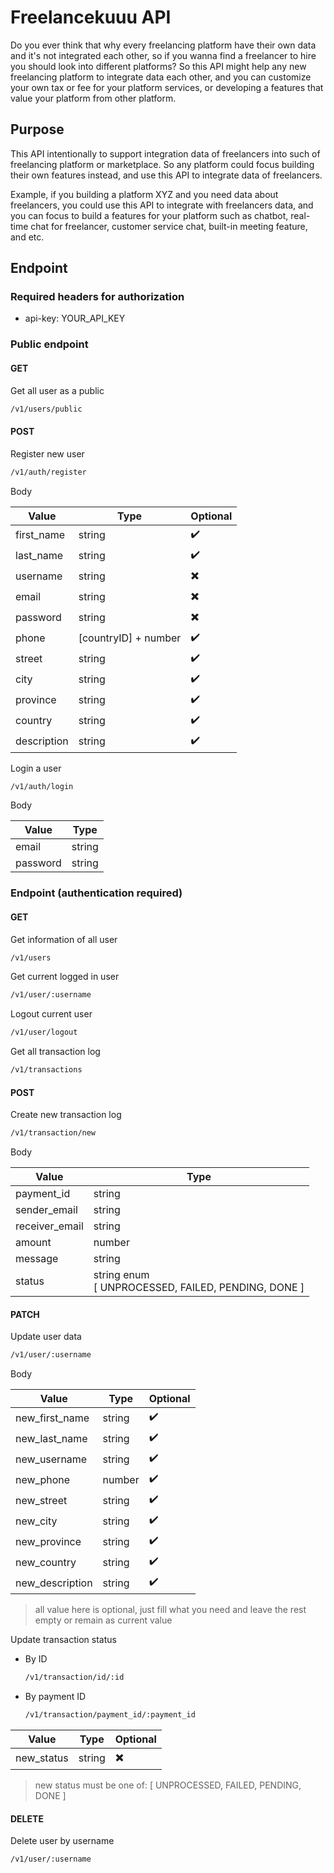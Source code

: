 # Freelancekuuu API

Do you ever think that why every freelancing platform have their own data and it's not integrated each other, so if you wanna find a freelancer to hire you should look into different platforms? So this API might help any new freelancing platform to integrate data each other, and you can customize your own tax or fee for your platform services, or developing a features that value your platform from other platform.

## Purpose

This API intentionally to support integration data of freelancers into such of freelancing platform or marketplace. So any platform could focus building their own features instead, and use this API to integrate data of freelancers.

Example, if you building a platform XYZ and you need data about freelancers, you could use this API to integrate with freelancers data, and you can focus to build a features for your platform such as chatbot, real-time chat for freelancer, customer service chat, built-in meeting feature, and etc.

## Endpoint

### Required headers for authorization

* api-key: YOUR_API_KEY

### Public endpoint

#### GET

Get all user as a public

```bash
/v1/users/public
```

#### POST

Register new user

```bash
/v1/auth/register
```

Body

| Value       | Type                 | Optional |
| ----------- | -------------------- | -------- |
| first_name  | string               | ✔️     |
| last_name   | string               | ✔️     |
| username    | string               | ✖️     |
| email       | string               | ✖️     |
| password    | string               | ✖️     |
| phone       | [countryID] + number | ✔️     |
| street      | string               | ✔️     |
| city        | string               | ✔️     |
| province    | string               | ✔️     |
| country     | string               | ✔️     |
| description | string               | ✔️     |

Login a user

```bash
/v1/auth/login
```

Body

| Value    | Type   |
| -------- | ------ |
| email    | string |
| password | string |

### Endpoint (authentication required)

#### GET

Get information of all user

```bash
/v1/users
```

Get current logged in user

```bash
/v1/user/:username
```

Logout current user

```bash
/v1/user/logout
```

Get all transaction log

```bash
/v1/transactions
```

#### POST

Create new transaction log

```bash
/v1/transaction/new
```

Body

| Value          | Type                                                    |
| -------------- | ------------------------------------------------------- |
| payment_id     | string                                                  |
| sender_email   | string                                                  |
| receiver_email | string                                                  |
| amount         | number                                                  |
| message        | string                                                  |
| status         | string enum<br />[ UNPROCESSED, FAILED, PENDING, DONE ] |

#### PATCH

Update user data

```bash
/v1/user/:username
```

Body

| Value           | Type   | Optional |
| --------------- | ------ | -------- |
| new_first_name  | string | ✔️     |
| new_last_name   | string | ✔️     |
| new_username    | string | ✔️     |
| new_phone       | number | ✔️     |
| new_street      | string | ✔️     |
| new_city        | string | ✔️     |
| new_province    | string | ✔️     |
| new_country     | string | ✔️     |
| new_description | string | ✔️     |

> all value here is optional, just fill what you need and leave the rest empty or remain as current value

Update transaction status

* By ID

  ```bash
  /v1/transaction/id/:id
  ```

* By payment ID

  ```bash
  /v1/transaction/payment_id/:payment_id
  ```

| Value           | Type   | Optional |
| --------------- | ------ | -------- |
| new_status  | string | ✖️     |
> new status must be one of:
>[ UNPROCESSED, FAILED, PENDING, DONE ]

#### DELETE

Delete user by username

```bash
/v1/user/:username
```
